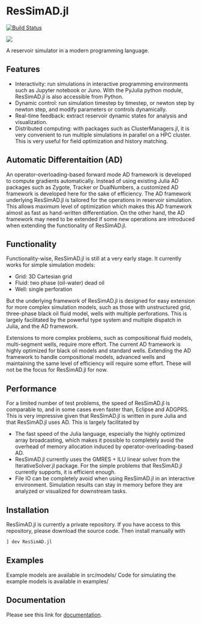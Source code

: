 # ResSimAD.jl

[![Build Status](https://travis-ci.com/DeanLym/ResSimAD.jl.svg?token=zPX8pK8q8xHrqbTxACjW&branch=master)](https://travis-ci.com/DeanLym/ResSimAD.jl)

[![](https://img.shields.io/badge/docs-dev-blue.svg)](https://deanlym.github.io/ResSimAD.jl/dev/)

A reservoir simulator in a modern programming language.

## Features
- Interactivity: run simulations in interactive programming environments such as Jupyter notebook or Juno. With the PyJulia python module, ResSimAD.jl is also accessible from Python.
- Dynamic control: run simulation timestep by timestep, or newton step by newton step, and modify parameters or controls dynamically.
- Real-time feedback: extract reservoir dynamic states for analysis and visualization.
- Distributed computing: with packages such as ClusterManagers.jl, it is very convenient to run multiple simulations in parallel on a HPC cluster. This is very useful for field optimization and history matching.

## Automatic Differentaition (AD)
An operator-overloading-based forward mode AD framework is developed to compute gradients automatically. Instead of using existing Julia AD packages such as Zygote, Tracker or DualNumbers, a customized AD framework is developed here for the sake of efficiency. The AD framework underlying ResSimAD.jl is tailored for the operations in reservoir simulation. This allows maximum level of optimization which makes this AD framework almost as fast as hand-written differentiation. On the other hand, the AD framework may need to be extended if some new operations are introduced when extending the functionality of ResSimAD.jl.

## Functionality
Functionality-wise, ResSimAD.jl is still at a very early stage. It currently works for simple simulation models:
- Grid: 3D Cartesian grid
- Fluid: two phase (oil-water) dead oil
- Well: single perforation

But the underlying framework of ResSimAD.jl is designed for easy extension for more complex simulation models, such as those with unstructured grid, three-phase black oil fluid model, wells with multiple perforations. This is largely facilitated by the powerful type system and multiple dispatch in Julia, and the AD framework.

Extensions to more complex problems, such as compositional fluid models, multi-segment wells, require more effort. The current AD framework is highly optimized for black oil models and standard wells. Extending the AD framework to handle compositional models, advanced wells and maintaining the same level of efficiency will require some effort. These will not be the focus for ResSimAD.jl for now.

## Performance
For a limited number of test problems, the speed of ResSimAD.jl is comparable to, and in some cases even faster than, Eclipse and ADGPRS. This is very impressive given that ResSimAD.jl is written in pure Julia and that ResSimAD.jl uses AD. This is largely facilitated by
- The fast speed of the Julia language, especially the highly optimized array broadcasting, which makes it possible to completely avoid the overhead of memory allocation induced by operator-overloading-based AD.
- ResSimAD.jl currently uses the GMRES + ILU linear solver from the IterativeSolver.jl package. For the simple problems that ResSimAD.jl currently supports, it is efficient enough.
- File IO can be completely avoid when using ResSimAD.jl in an interactive environment. Simulation results can stay in memory before they are analyzed or visualized for downstream tasks.

## Installation
ResSimAD.jl is currently a private repository. If you have access to this repository,
please download the source code. Then install manually with

```julia
] dev ResSimAD.jl
```

## Examples
Example models are available in src/models/
Code for simulating the example models is available in examples/

## Documentation
Please see this link for [documentation](https://deanlym.github.io/ResSimAD.jl/dev/).
